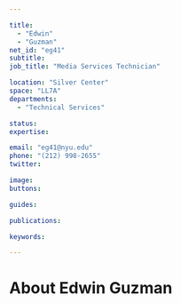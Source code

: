 ```yaml
---

title:
  - "Edwin"
  - "Guzman"
net_id: "eg41"
subtitle: 
job_title: "Media Services Technician"

location: "Silver Center"
space: "LL7A"
departments:
  - "Technical Services"

status: 
expertise:

email: "eg41@nyu.edu"
phone: "(212) 998-2655"
twitter: 

image: 
buttons:

guides:

publications:

keywords:

---
```


# About Edwin Guzman


